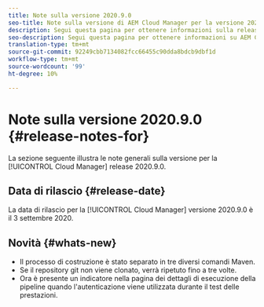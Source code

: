 ```yaml
---
title: Note sulla versione 2020.9.0
seo-title: Note sulla versione di AEM Cloud Manager per la versione 2020.9.0
description: Segui questa pagina per ottenere informazioni sulla release 2020.9.0 di Cloud Manager
seo-description: Segui questa pagina per ottenere informazioni su AEM Cloud Manager Release 2020.9.0
translation-type: tm+mt
source-git-commit: 92249cbb7134082fcc66455c90dda8bdcb9dbf1d
workflow-type: tm+mt
source-wordcount: '99'
ht-degree: 10%

---
```


# Note sulla versione 2020.9.0 {#release-notes-for}

La sezione seguente illustra le note generali sulla versione per la [!UICONTROL Cloud Manager] release 2020.9.0.

## Data di rilascio {#release-date}

La data di rilascio per la [!UICONTROL Cloud Manager] versione 2020.9.0 è il 3 settembre 2020.

## Novità {#whats-new}

* Il processo di costruzione è stato separato in tre diversi comandi Maven.
* Se il repository git non viene clonato, verrà ripetuto fino a tre volte.
* Ora è presente un indicatore nella pagina dei dettagli di esecuzione della pipeline quando l&#39;autenticazione viene utilizzata durante il test delle prestazioni.


